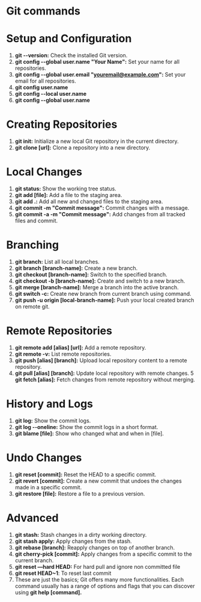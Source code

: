 # Git commands


# Setup and Configuration
1. <b>git --version:</b> Check the installed Git version.
2. <b>git config --global user.name "Your Name":</b> Set your name for all repositories.
3. <b>git config --global user.email "youremail@example.com":</b> Set your email for all repositories.
4. <b>git config user.name</b>
5. <b>git config --local user.name</b>
6. <b>git config --global user.name</b>
# Creating Repositories
1. <b>git init:</b> Initialize a new local Git repository in the current directory.
2. <b>git clone [url]:</b> Clone a repository into a new directory.
# Local Changes
1. <b>git status:</b> Show the working tree status.
2. <b>git add [file]:</b> Add a file to the staging area.
3. <b>git add .:</b> Add all new and changed files to the staging area.
4. <b>git commit -m "Commit message":</b> Commit changes with a message.
5. <b>git commit -a -m "Commit message":</b> Add changes from all tracked files and commit.
# Branching
1. <b>git branch:</b> List all local branches.
2. <b>git branch [branch-name]:</b> Create a new branch.
3. <b>git checkout [branch-name]:</b> Switch to the specified branch.
4. <b>git checkout -b [branch-name]:</b> Create and switch to a new branch.
5. <b>git merge [branch-name]:</b> Merge a branch into the active branch.
6. <b>git switch -c:</b> Create new branch from current branch using command.
7. <b>git push -u origin [local-branch-name]:</b> Push your local created branch on remote git.
# Remote Repositories
1. <b>git remote add [alias] [url]:</b> Add a remote repository.
2. <b>git remote -v:</b> List remote repositories.
3. <b>git push [alias] [branch]:</b> Upload local repository content to a remote repository.
4. <b>git pull [alias] [branch]:</b> Update local repository with remote changes.
5  <b>git fetch [alias]:</b> Fetch changes from remote repository without merging.
# History and Logs
1. <b>git log:</b> Show the commit logs.
2. <b>git log --oneline:</b> Show the commit logs in a short format.
3. <b>git blame [file]:</b> Show who changed what and when in [file].
# Undo Changes
1. <b>git reset [commit]:</b> Reset the HEAD to a specific commit.
2. <b>git revert [commit]:</b> Create a new commit that undoes the changes made in a specific commit.
3. <b>git restore [file]:</b> Restore a file to a previous version.
# Advanced
1. <b>git stash:</b> Stash changes in a dirty working directory.
2. <b>git stash apply:</b> Apply changes from the stash.
3. <b>git rebase [branch]:</b> Reapply changes on top of another branch.
4. <b>git cherry-pick [commit]:</b> Apply changes from a specific commit to the current branch.
5. <b>git reset —hard HEAD:</b> For hard pull and ignore non committed file
6. <b>git reset HEAD~1</b>: To reset last commit
7. These are just the basics; Git offers many more functionalities. Each command usually has a range of options and flags that you can discover using <b>git help [command].</b>
